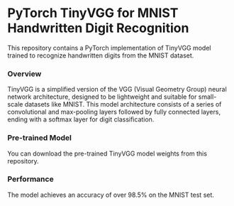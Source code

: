 # PyTorch TinyVGG for MNIST Handwritten Digit Recognition

This repository contains a PyTorch implementation of TinyVGG model trained to recognize handwritten digits from the MNIST dataset.

### Overview
TinyVGG is a simplified version of the VGG (Visual Geometry Group) neural network architecture, designed to be lightweight and suitable for small-scale datasets like MNIST. This model architecture consists of a series of convolutional and max-pooling layers followed by fully connected layers, ending with a softmax layer for digit classification.

### Pre-trained Model
You can download the pre-trained TinyVGG model weights from this repository. 

### Performance
The model achieves an accuracy of over 98.5% on the MNIST test set.


